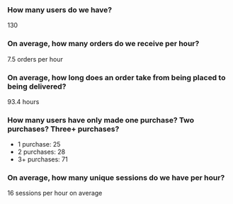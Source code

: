 ### How many users do we have?

130

### On average, how many orders do we receive per hour?

7.5 orders per hour

### On average, how long does an order take from being placed to being delivered?

93.4 hours

###  How many users have only made one purchase? Two purchases? Three+ purchases?

- 1 purchase: 25
- 2 purchases: 28
- 3+  purchases: 71

### On average, how many unique sessions do we have per hour?

16 sessions per hour on average
